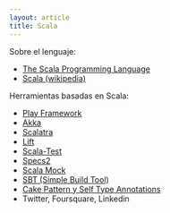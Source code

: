 ```yaml
---
layout: article
title: Scala
---
```


Sobre el lenguaje:

-   [The Scala Programming Language](http://www.scala-lang.org/)
-   [Scala (wikipedia)](http://en.wikipedia.org/wiki/Scala_(programming_language))

Herramientas basadas en Scala:

-   [Play Framework](http://www.playframework.com/)
-   [Akka](http://akka.io/)
-   [Scalatra](http://scalatra.org/)
-   [Lift](http://liftweb.net/)
-   [Scala-Test](http://www.scalatest.org/)
-   [Specs2](https://etorreborre.github.io/specs2/)
-   [Scala Mock](http://scalamock.org/)
-   [SBT (Simple Build Tool)](https://github.com/sbt/sbt/)
-   [Cake Pattern y Self Type Annotations](https://coderwall.com/p/t_rapw)
-   Twitter, Foursquare, Linkedin


